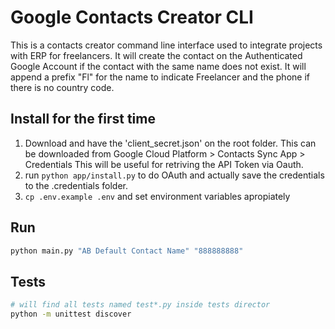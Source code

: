 # Google Contacts Creator CLI

This is a contacts creator command line interface used to integrate projects with ERP for freelancers.
It will create the contact on the Authenticated Google Account if the contact with the same name does not exist.
It will append a prefix "Fl" for the name to indicate Freelancer and the phone if there is no country code.

## Install for the first time

1. Download and have the 'client_secret.json' on the root folder. This can be downloaded from Google Cloud Platform > Contacts Sync App > Credentials
This will be useful for retriving the API Token via Oauth.
2. run `python app/install.py` to do OAuth and actually save the credentials to the .credentials folder.
3. `cp .env.example .env` and set environment variables apropiately

## Run

```bash
python main.py "AB Default Contact Name" "888888888"
```

## Tests

```bash
# will find all tests named test*.py inside tests director
python -m unittest discover
```
